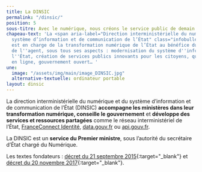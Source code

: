 ```yaml
---
title: La DINSIC
permalink: "/dinsic/"
position: 5
sous-titre: Avec le numérique, nous créons le service public de demain
chapeau-text: 'La <span aria-label="Direction interministérielle du numérique et du
  système d’information et de communication de l’État" class="infobulle">DINSIC</span>
  est en charge de la transformation numérique de l’État au bénéfice du citoyen comme
  de l''agent, sous tous ses aspects : modernisation du système d''information de
  l''État, création de services publics innovants pour les citoyens, qualité des démarches
  en ligne, gouvernement ouvert… '
une:
  image: "/assets/img/main/image_DINSIC.jpg"
  alternative-textuelle: ordinateur portable
layout: dinsic
---
```

La direction interministérielle du numérique et du système d’information et de communication de l’État (DINSIC) **accompagne les ministères dans leur transformation numérique, conseille le gouvernement** et **développe des services et ressources partagées** comme le réseau interministériel de l’État, [FranceConnect Identité](https://franceconnect.gouv.fr), [data.gouv.fr](https://www.data.gouv.fr) ou [api.gouv.fr](https://www.api.gouv.fr).

La DINSIC est un **service du Premier ministre**, sous l’autorité du secrétaire d’État chargé du Numérique.

Les textes fondateurs : [décret du 21 septembre 2015](https://www.legifrance.gouv.fr/affichTexte.do?cidTexte=JORFTEXT000031194412&categorieLien=cid){:target="_blank"} et [décret du 20 novembre 2017](https://www.legifrance.gouv.fr/eli/decret/2017/11/20/PRMX1732385D/jo/texte){:target="_blank"}.
